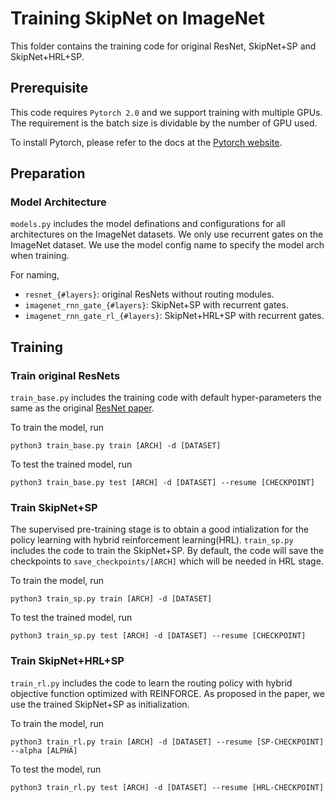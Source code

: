 
# Training SkipNet on ImageNet 

This folder contains the training code for original ResNet, SkipNet+SP and SkipNet+HRL+SP. 

## Prerequisite 
This code requires `Pytorch 2.0` and we support training with multiple GPUs. The requirement is the batch size is dividable
by the number of GPU used.

To install Pytorch, please refer to the docs at the [Pytorch website](http://pytorch.org/).


## Preparation
### Model Architecture
`models.py` includes the model definations and configurations for all architectures on the ImageNet datasets. We only 
use recurrent gates on the ImageNet dataset. We use the model config name to specify the model arch when training.  

For naming, 

- `resnet_{#layers}`: original ResNets without routing modules.
- `imagenet_rnn_gate_{#layers}`: SkipNet+SP with recurrent gates.
- `imagenet_rnn_gate_rl_{#layers}`: SkipNet+HRL+SP with recurrent gates.


## Training 

### Train original ResNets
`train_base.py` includes the training code with default hyper-parameters the same as the original [ResNet paper](https://arxiv.org/pdf/1512.03385.pdf).

To train the model, run  
```
python3 train_base.py train [ARCH] -d [DATASET] 
```

To test the trained model, run
```
python3 train_base.py test [ARCH] -d [DATASET] --resume [CHECKPOINT]
```

### Train SkipNet+SP
The supervised pre-training stage is to obtain a good intialization for the policy learning with hybrid reinforcement 
learning(HRL). `train_sp.py` includes the code to train the SkipNet+SP. By default, the code will save the checkpoints to 
`save_checkpoints/[ARCH]` which will be needed in HRL stage. 

To train the model, run 
```
python3 train_sp.py train [ARCH] -d [DATASET] 
```

To test the trained model, run
```
python3 train_sp.py test [ARCH] -d [DATASET] --resume [CHECKPOINT]
```

### Train SkipNet+HRL+SP
`train_rl.py` includes the code to learn the routing policy with hybrid objective function optimized with REINFORCE. As 
proposed in the paper, we use the trained SkipNet+SP as initialization. 

To train the model, run 
```
python3 train_rl.py train [ARCH] -d [DATASET] --resume [SP-CHECKPOINT] --alpha [ALPHA]
```

To test the model, run 
```
python3 train_rl.py test [ARCH] -d [DATASET] --resume [HRL-CHECKPOINT]
```

